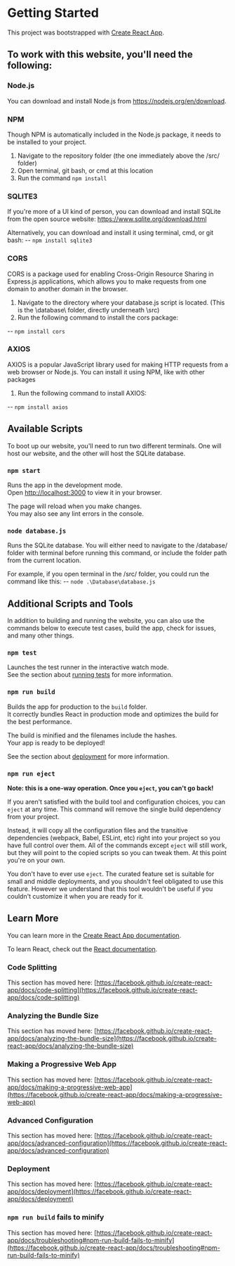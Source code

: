 # Getting Started

This project was bootstrapped with [Create React App](https://github.com/facebook/create-react-app).

## To work with this website, you'll need the following:
### Node.js
You can download and install Node.js from https://nodejs.org/en/download.

### NPM
Though NPM is automatically included in the Node.js package, it needs to be installed to your project.  
1. Navigate to the repository folder (the one immediately above the /src/ folder)
2. Open terminal, git bash, or cmd at this location
3. Run the command `npm install`

### SQLITE3
If you're more of a UI kind of person, you can download and install SQLite from the open source website:  https://www.sqlite.org/download.html

Alternatively, you can download and install it using terminal, cmd, or git bash:
-- `npm install sqlite3`

### CORS
CORS is a package used for enabling Cross-Origin Resource Sharing in Express.js applications, which allows you to make requests from one domain to another domain in the browser.
1. Navigate to the directory where your database.js script is located.  (This is the \database\ folder, directly underneath \src\)
2. Run the following command to install the cors package:

-- `npm install cors`

### AXIOS
AXIOS is a popular JavaScript library used for making HTTP requests from a web browser or Node.js.  You can install it using NPM, like with other packages
1. Run the following command to install AXIOS:

-- `npm install axios`

## Available Scripts

To boot up our website, you'll need to run two different terminals.  One will host our website, and the other will host the SQLite database.

### `npm start`

Runs the app in the development mode.\
Open [http://localhost:3000](http://localhost:3000) to view it in your browser.

The page will reload when you make changes.\
You may also see any lint errors in the console.

### `node database.js`

Runs the SQLite database.
You will either need to navigate to the /database/ folder with terminal before running this command, or include the folder path from the current location.

For example, if you open terminal in the /src/ folder, you could run the command like this:
-- `node .\Database\database.js`


## Additional Scripts and Tools

In addition to building and running the website, you can also use the commands below to execute test cases, build the app, check for issues, and many other things.

### `npm test`

Launches the test runner in the interactive watch mode.\
See the section about [running tests](https://facebook.github.io/create-react-app/docs/running-tests) for more information.

### `npm run build`

Builds the app for production to the `build` folder.\
It correctly bundles React in production mode and optimizes the build for the best performance.

The build is minified and the filenames include the hashes.\
Your app is ready to be deployed!

See the section about [deployment](https://facebook.github.io/create-react-app/docs/deployment) for more information.

### `npm run eject`

**Note: this is a one-way operation. Once you `eject`, you can't go back!**

If you aren't satisfied with the build tool and configuration choices, you can `eject` at any time. This command will remove the single build dependency from your project.

Instead, it will copy all the configuration files and the transitive dependencies (webpack, Babel, ESLint, etc) right into your project so you have full control over them. All of the commands except `eject` will still work, but they will point to the copied scripts so you can tweak them. At this point you're on your own.

You don't have to ever use `eject`. The curated feature set is suitable for small and middle deployments, and you shouldn't feel obligated to use this feature. However we understand that this tool wouldn't be useful if you couldn't customize it when you are ready for it.

## Learn More

You can learn more in the [Create React App documentation](https://facebook.github.io/create-react-app/docs/getting-started).

To learn React, check out the [React documentation](https://reactjs.org/).

### Code Splitting

This section has moved here: [https://facebook.github.io/create-react-app/docs/code-splitting](https://facebook.github.io/create-react-app/docs/code-splitting)

### Analyzing the Bundle Size

This section has moved here: [https://facebook.github.io/create-react-app/docs/analyzing-the-bundle-size](https://facebook.github.io/create-react-app/docs/analyzing-the-bundle-size)

### Making a Progressive Web App

This section has moved here: [https://facebook.github.io/create-react-app/docs/making-a-progressive-web-app](https://facebook.github.io/create-react-app/docs/making-a-progressive-web-app)

### Advanced Configuration

This section has moved here: [https://facebook.github.io/create-react-app/docs/advanced-configuration](https://facebook.github.io/create-react-app/docs/advanced-configuration)

### Deployment

This section has moved here: [https://facebook.github.io/create-react-app/docs/deployment](https://facebook.github.io/create-react-app/docs/deployment)

### `npm run build` fails to minify

This section has moved here: [https://facebook.github.io/create-react-app/docs/troubleshooting#npm-run-build-fails-to-minify](https://facebook.github.io/create-react-app/docs/troubleshooting#npm-run-build-fails-to-minify)

